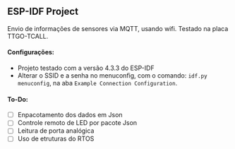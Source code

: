## ESP-IDF Project

Envio de informações de sensores via MQTT, usando wifi. Testado na placa TTGO-TCALL.

#### Configurações:
* Projeto testado com a versão 4.3.3 do ESP-IDF
* Alterar o SSID e a senha no menuconfig, com o comando: `idf.py menuconfig`, na aba `Example Connection Configuration`.


#### To-Do:
- [ ] Enpacotamento dos dados em Json
- [ ] Controle remoto de LED por pacote Json 
- [ ] Leitura de porta analógica
- [ ] Uso de etruturas do RTOS
